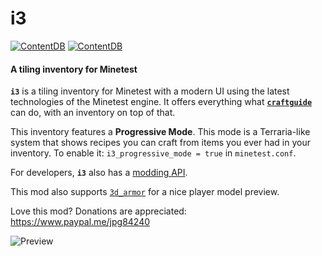 # i3

[![ContentDB](https://content.minetest.net/packages/jp/i3/shields/title/)](https://content.minetest.net/packages/jp/i3/) [![ContentDB](https://content.minetest.net/packages/jp/i3/shields/downloads/)](https://content.minetest.net/packages/jp/i3/)


#### A tiling inventory for Minetest

**`i3`** is a tiling inventory for Minetest with a modern UI using the latest technologies of the Minetest engine.
It offers everything what [**`craftguide`**](https://github.com/minetest-mods/craftguide) can do, with an inventory on top of that.

This inventory features a **Progressive Mode**.
This mode is a Terraria-like system that shows recipes you can craft from items you ever had in your inventory.
To enable it: `i3_progressive_mode = true` in `minetest.conf`.

For developers, **`i3`** also has a [modding API](https://github.com/minetest-mods/i3/blob/master/API.md).

This mod also supports [`3d_armor`](https://github.com/minetest-mods/3d_armor) for a nice player model preview.

Love this mod? Donations are appreciated: https://www.paypal.me/jpg84240

![Preview](https://user-images.githubusercontent.com/7883281/103390081-c619b480-4b12-11eb-9993-c35787cc6b61.png)
